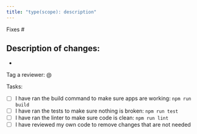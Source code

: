 ```yaml
---
title: "type(scope): description"
---
```

<!--
☝️ Put your PR title up here!

✨ Example PR titles:
    - feat(form): implement new FormControl isValid state
    - fix(validator): correct the variable name typo causing errors
    - refactor(types): improve TypeScript types
    - style(landing-page): update the logo in the landing page app
    - docs(project): update content project CONTRIBUTING.md
-->

Fixes # <!-- 👈🏻 Put the issue number here! -->

Description of changes: <!-- 👇🏻 List the changes done! -->
-
-

Tag a reviewer: @

Tasks:
- [ ] I have ran the build command to make sure apps are working: `npm run build`
- [ ] I have ran the tests to make sure nothing is broken: `npm run test`
- [ ] I have ran the linter to make sure code is clean: `npm run lint`
- [ ] I have reviewed my own code to remove changes that are not needed

<!-- THANK YOU FOR THE CONTRIBUTION! 🚀 -->